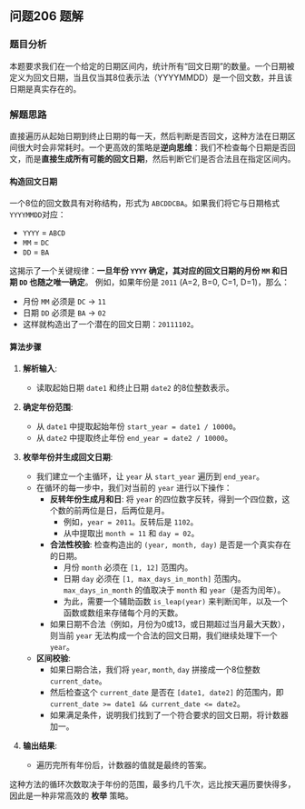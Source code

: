 ## 问题206 题解

### 题目分析

本题要求我们在一个给定的日期区间内，统计所有“回文日期”的数量。一个日期被定义为回文日期，当且仅当其8位表示法（YYYYMMDD）是一个回文数，并且该日期是真实存在的。

### 解题思路

直接遍历从起始日期到终止日期的每一天，然后判断是否回文，这种方法在日期区间很大时会非常耗时。一个更高效的策略是**逆向思维**：我们不检查每个日期是否回文，而是**直接生成所有可能的回文日期**，然后判断它们是否合法且在指定区间内。

#### 构造回文日期

一个8位的回文数具有对称结构，形式为 `ABCDDCBA`。如果我们将它与日期格式 `YYYYMMDD`对应：
-   `YYYY` = `ABCD`
-   `MM` = `DC`
-   `DD` = `BA`

这揭示了一个关键规律：**一旦年份 `YYYY` 确定，其对应的回文日期的月份 `MM` 和日期 `DD` 也随之唯一确定**。
例如，如果年份是 `2011` (A=2, B=0, C=1, D=1)，那么：
-   月份 `MM` 必须是 `DC` -> `11`
-   日期 `DD` 必须是 `BA` -> `02`
-   这样就构造出了一个潜在的回文日期：`20111102`。

#### 算法步骤

1.  **解析输入**:
    *   读取起始日期 `date1` 和终止日期 `date2` 的8位整数表示。

2.  **确定年份范围**:
    *   从 `date1` 中提取起始年份 `start_year = date1 / 10000`。
    *   从 `date2` 中提取终止年份 `end_year = date2 / 10000`。

3.  **枚举年份并生成回文日期**:
    *   我们建立一个主循环，让 `year` 从 `start_year` 遍历到 `end_year`。
    *   在循环的每一步中，我们对当前的 `year` 进行以下操作：
        *   **反转年份生成月和日**: 将 `year` 的四位数字反转，得到一个四位数，这个数的前两位是日，后两位是月。
            *   例如，`year = 2011`。反转后是 `1102`。
            *   从中提取出 `month = 11` 和 `day = 02`。
        *   **合法性校验**: 检查构造出的 `(year, month, day)` 是否是一个真实存在的日期。
            *   月份 `month` 必须在 `[1, 12]` 范围内。
            *   日期 `day` 必须在 `[1, max_days_in_month]` 范围内。`max_days_in_month` 的值取决于 `month` 和 `year`（是否为闰年）。
            *   为此，需要一个辅助函数 `is_leap(year)` 来判断闰年，以及一个函数或数组来存储每个月的天数。
        *   如果日期不合法（例如，月份为0或13，或日期超过当月最大天数），则当前 `year` 无法构成一个合法的回文日期，我们继续处理下一个 `year`。
    *   **区间校验**:
        *   如果日期合法，我们将 `year`, `month`, `day` 拼接成一个8位整数 `current_date`。
        *   然后检查这个 `current_date` 是否在 `[date1, date2]` 的范围内，即 `current_date >= date1 && current_date <= date2`。
        *   如果满足条件，说明我们找到了一个符合要求的回文日期，将计数器加一。

4.  **输出结果**:
    *   遍历完所有年份后，计数器的值就是最终的答案。

这种方法的循环次数取决于年份的范围，最多约几千次，远比按天遍历要快得多，因此是一种非常高效的 **枚举** 策略。
